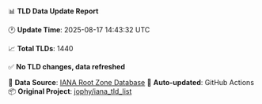 📊 **TLD Data Update Report**

🕐 **Update Time**: 2025-08-17 14:43:32 UTC

📈 **Total TLDs**: 1440

✅ **No TLD changes, data refreshed**

🔄 **Data Source**: [IANA Root Zone Database](https://www.iana.org/domains/root/db/)
🤖 **Auto-updated**: GitHub Actions
📦 **Original Project**: [jophy/iana_tld_list](https://github.com/jophy/iana_tld_list)
